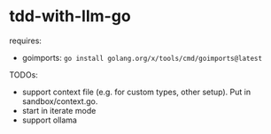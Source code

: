 # tdd-with-llm-go

requires:
 - goimports: `go install golang.org/x/tools/cmd/goimports@latest`

TODOs:
 - support context file (e.g. for custom types, other setup). Put in sandbox/context.go.
 - start in iterate mode
 - support ollama
